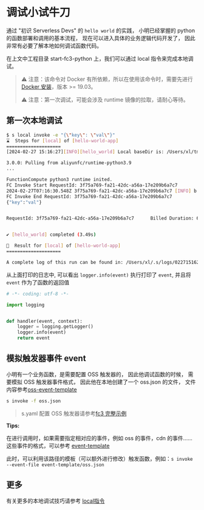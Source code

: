 # 调试小试牛刀

通过 "初识 Serverless Devs" 的 `hello world` 的实践， 小明已经掌握的 python 的函数部署和调用的基本流程， 现在可以进入具体的业务逻辑代码开发了， 因此非常有必要了解本地如何调试函数代码。

在上文中工程目录 start-fc3-python 上，我们可以通过 local 指令来完成本地调试。

> ⚠️ 注意：该命令对 Docker 有所依赖，所以在使用该命令时，需要先进行 [Docker 安装](https://docs.docker.com/get-docker/)，版本 >= 19.03。
>
> ⚠️ 注意：第一次调试，可能会涉及 runtime 镜像的拉取，请耐心等待。

## 第一次本地调试

```bash
$ s local invoke -e "{\"key\": \"val\"}"
⌛  Steps for [local] of [hello-world-app]
====================
[2024-02-27 15:16:27][INFO][hello_world] Local baseDir is: /Users/xl/tmp/x/start-fc3-python

3.0.0: Pulling from aliyunfc/runtime-python3.9
...

FunctionCompute python3 runtime inited.
FC Invoke Start RequestId: 3f75a769-fa21-42dc-a56a-17e209b6a7c7
2024-02-27T07:16:30.548Z 3f75a769-fa21-42dc-a56a-17e209b6a7c7 [INFO] b'{"key":"val"}\n'
FC Invoke End RequestId: 3f75a769-fa21-42dc-a56a-17e209b6a7c7
{"key":"val"}


RequestId: 3f75a769-fa21-42dc-a56a-17e209b6a7c7 	 Billed Duration: 64 ms 	 Memory Size: 128 MB 	 Max Memory Used: 14 MB


✔ [hello_world] completed (3.49s)

🚀  Result for [local] of [hello-world-app]
====================

A complete log of this run can be found in: /Users/xl/.s/logs/0227151626

```

从上面打印的日志中, 可以看出 `logger.info(event)` 执行打印了 `event`, 并且将 `event` 作为了函数的返回值

```python
# -*- coding: utf-8 -*-

import logging


def handler(event, context):
    logger = logging.getLogger()
    logger.info(event)
    return event
```

## 模拟触发器事件 event

小明有一个业务函数，是需要配置 OSS 触发器的， 因此他调试函数的时候， 需要模拟 OSS 触发器事件格式， 因此他在本地创建了一个 oss.json 的文件， 文件内容参考[oss-event-template
](https://github.com/devsapp/fc3/blob/master/src/subCommands/trigger-template/event-template/oss.json)

```bash
s invoke -f oss.json
```

> s.yaml 配置 OSS 触发器请参考[fc3 完整示例](../user-guide/aliyun/fc3/example.md)

**Tips:**

在进行调用时，如果需要指定相对应的事件，例如 oss 的事件，cdn 的事件......这些事件的格式，可以参考 [event-template](https://github.com/devsapp/fc3/tree/master/src/subCommands/trigger-template/event-template)

此时，可以利用该路径的模板（可以额外进行修改）触发函数，例如：`s invoke --event-file event-template/oss.json`

## 更多

有关更多的本地调试技巧请参考 [local指令](../user-guide/aliyun/fc3/local.md)